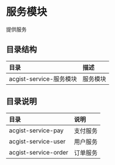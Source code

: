# 服务模块

提供服务

## 目录结构

|目录|描述|
|:--|:--|
|acgist-service-服务模块|服务模块|

## 目录说明

|目录|说明|
|:--|:--|
|acgist-service-pay|支付服务|
|acgist-service-user|用户服务|
|acgist-service-order|订单服务|

